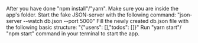 After you have done "npm install"/"yarn". 
Make sure you are inside the app's folder.
Start the fake JSON-server with the following command:
"json-server --watch db.json --port 5000"
Fill the newly created db.json file with the following basic structure:
"{"users": [],"todos": []}"
Run "yarn start"/ "npm start" command in your terminal to start the app.
